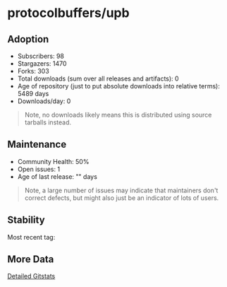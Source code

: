 # protocolbuffers/upb

## Adoption

- Subscribers: 98
- Stargazers: 1470
- Forks: 303
- Total downloads (sum over all releases and artifacts): 0
- Age of repository (just to put absolute downloads into relative terms): 5489 days
- Downloads/day: 0

> Note, no downloads likely means this is distributed using source tarballs instead.

## Maintenance

- Community Health: 50%
- Open issues: 1
- Age of last release: "<No Releases>" days

> Note, a large number of issues may indicate that maintainers don't correct defects, but might also
> just be an indicator of lots of users.

## Stability

Most recent tag: 

## More Data

[Detailed Gitstats](/bazel-catalog/gitstats/protocolbuffers/upb)


